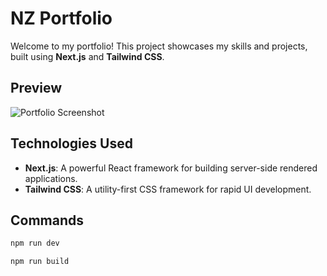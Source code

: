 # NZ Portfolio

Welcome to my portfolio! This project showcases my skills and projects, built using **Next.js** and **Tailwind CSS**.

## Preview

![Portfolio Screenshot](https://github.com/user-attachments/assets/e1ea136e-9f2b-4a81-8845-cc8580781785)


## Technologies Used

- **Next.js**: A powerful React framework for building server-side rendered applications.
- **Tailwind CSS**: A utility-first CSS framework for rapid UI development.

## Commands

```bash
npm run dev

npm run build
```
